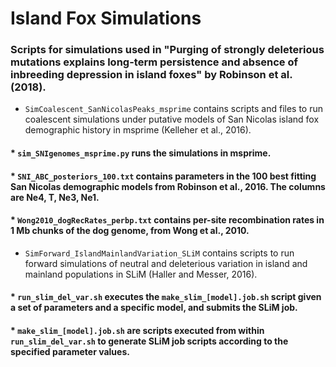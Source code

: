 # Island Fox Simulations
### Scripts for simulations used in "Purging of strongly deleterious mutations explains long-term persistence and absence of inbreeding depression in island foxes" by Robinson et al. (2018).

* `SimCoalescent_SanNicolasPeaks_msprime` contains scripts and files to run coalescent simulations under putative models of San Nicolas island fox demographic history in msprime (Kelleher et al., 2016).
#### * `sim_SNIgenomes_msprime.py` runs the simulations in msprime.
#### * `SNI_ABC_posteriors_100.txt` contains parameters in the 100 best fitting San Nicolas demographic models from Robinson et al., 2016. The columns are Ne4, T, Ne3, Ne1.
#### * `Wong2010_dogRecRates_perbp.txt` contains per-site recombination rates in 1 Mb chunks of the dog genome, from Wong et al., 2010.

* `SimForward_IslandMainlandVariation_SLiM` contains scripts to run forward simulations of neutral and deleterious variation in island and mainland populations in SLiM (Haller and Messer, 2016).
#### * `run_slim_del_var.sh` executes the `make_slim_[model].job.sh` script given a set of parameters and a specific model, and submits the SLiM job.
#### * `make_slim_[model].job.sh` are scripts executed from within `run_slim_del_var.sh` to generate SLiM job scripts according to the specified parameter values.
